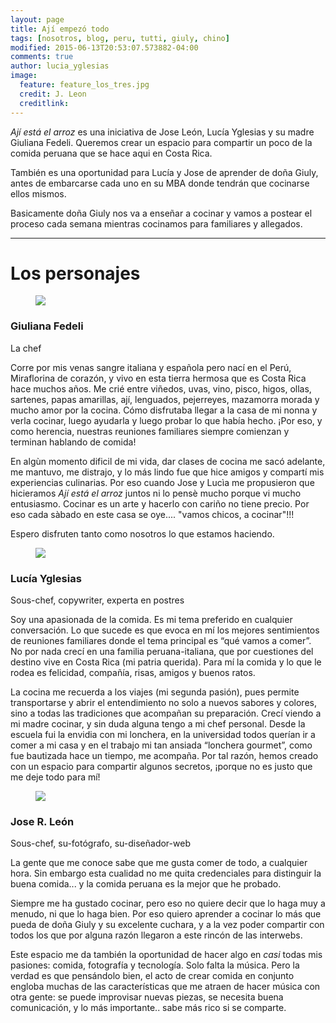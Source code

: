 ```yaml
---
layout: page
title: Ají empezó todo
tags: [nosotros, blog, peru, tutti, giuly, chino]
modified: 2015-06-13T20:53:07.573882-04:00
comments: true
author: lucia_yglesias
image:
  feature: feature_los_tres.jpg
  credit: J. Leon
  creditlink:
---
```

*Ají está el arroz* es una iniciativa de Jose León, Lucía Yglesias y su madre Giuliana Fedeli. Queremos crear un espacio para compartir un poco de la comida peruana que se hace aqui en Costa Rica.


También es una oportunidad para Lucía y Jose de aprender de doña Giuly, antes de embarcarse cada uno en su MBA donde tendrán que cocinarse ellos mismos. 


Basicamente doña Giuly nos va a enseñar a cocinar y vamos a postear el proceso cada semana mientras cocinamos para familiares y allegados.

***

# Los personajes

<div class="article-author-center">
    <figure>
        <img class="bio-photo"  src="{{ site.url }}/images/bio_giuly.jpg">
    </figure>
    <h3>Giuliana Fedeli</h3>
    <p>La chef</p>
</div>

Corre por mis venas sangre italiana y española pero nací en el Perú, Miraflorina de corazón, y vivo en esta tierra hermosa que es Costa Rica hace muchos años. Me crié entre viñedos, uvas, vino, pisco, higos, ollas, sartenes, papas amarillas, ají, lenguados, pejerreyes, mazamorra morada  y mucho amor por la cocina. Cómo disfrutaba llegar a la casa de mi nonna y verla cocinar, luego ayudarla y luego probar lo que había hecho. ¡Por eso, y como herencia, nuestras reuniones familiares siempre comienzan y terminan hablando de comida! 

En algùn momento dificil de mi vida, dar clases de cocina me sacó adelante, me mantuvo, me distrajo, y lo más lindo fue que hice amigos y compartí mis experiencias culinarias. Por eso cuando Jose y Lucìa me propusieron que hicieramos *Ají está el arroz* juntos ni lo pensè mucho porque vi mucho entusiasmo. Cocinar es un arte y hacerlo con cariño no tiene precio. Por eso cada sàbado en este casa se oye.... "vamos chicos, a cocinar"!!!

Espero disfruten tanto como nosotros lo que estamos haciendo.

<div class="article-author-center">
    <figure>
        <img class="bio-photo"  src="{{ site.url }}/images/bio_tutti.jpg">
    </figure>
    <h3>Lucía Yglesias</h3>
    <p>Sous-chef, copywriter, experta en postres</p>
</div>

Soy una apasionada de la comida. Es mi tema preferido en cualquier conversación. Lo que sucede es que evoca en mí los mejores sentimientos de reuniones familiares donde el tema principal es “qué vamos a comer”. No por nada crecí en una familia peruana-italiana, que por cuestiones del destino vive en Costa Rica (mi patria querida). Para mí la comida y lo que le rodea es felicidad, compañía, risas, amigos y buenos ratos.
 
La cocina me recuerda a los viajes (mi segunda pasión), pues permite transportarse y abrir el entendimiento no solo a nuevos sabores y colores, sino a todas las tradiciones que acompañan su preparación. Crecí viendo a mi madre cocinar, y sin duda alguna tengo a mi chef personal. Desde la escuela fui la envidia con mi lonchera, en la universidad todos querían ir a comer a mi casa y en el trabajo mi tan ansiada “lonchera gourmet”, como fue bautizada hace un tiempo, me acompaña. Por tal razón, hemos creado con un espacio para compartir algunos secretos, ¡porque no es justo que me deje todo para mí!

<div class="article-author-center">
    <figure>
        <img class="bio-photo"  src="{{ site.url }}/images/bio_chino.jpg">
    </figure>
    <h3>Jose R. León</h3>
    <p>Sous-chef, su-fotógrafo, su-diseñador-web</p>
</div>

La gente que me conoce sabe que me gusta comer de todo, a cualquier hora. Sin embargo esta cualidad no me quita credenciales para distinguir la buena comida... y la comida peruana es la mejor que he probado. 

Siempre me ha gustado cocinar, pero eso no quiere decir que lo haga muy a menudo, ni que lo haga bien. Por eso quiero aprender a cocinar lo más que pueda de doña Giuly y su excelente cuchara, y a la vez poder compartir con todos los que por alguna razón llegaron a este rincón de las interwebs.

Este espacio me da también la oportunidad de hacer algo en *casi* todas mis pasiones: comida, fotografía y tecnología. Solo falta la música. Pero la verdad es que pensándolo bien, el acto de crear comida en conjunto engloba muchas de las características que me atraen de hacer música con otra gente: se puede improvisar nuevas piezas, se necesita buena comunicación, y lo más importante.. sabe más rico si se comparte.